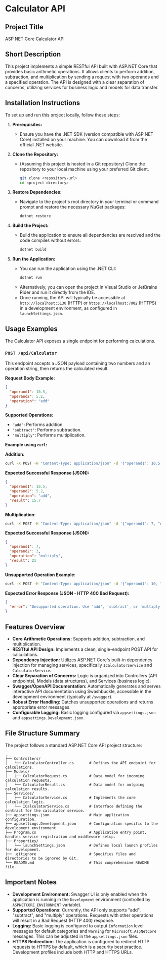 # Calculator API

## Project Title
ASP.NET Core Calculator API

## Short Description
This project implements a simple RESTful API built with ASP.NET Core that provides basic arithmetic operations. It allows clients to perform addition, subtraction, and multiplication by sending a request with two operands and a specified operation. The API is designed with a clear separation of concerns, utilizing services for business logic and models for data transfer.

## Installation Instructions

To set up and run this project locally, follow these steps:

1.  **Prerequisites:**
    *   Ensure you have the .NET SDK (version compatible with ASP.NET Core) installed on your machine. You can download it from the official .NET website.

2.  **Clone the Repository:**
    *   (Assuming this project is hosted in a Git repository) Clone the repository to your local machine using your preferred Git client.
        ```bash
        git clone <repository-url>
        cd <project-directory>
        ```

3.  **Restore Dependencies:**
    *   Navigate to the project's root directory in your terminal or command prompt and restore the necessary NuGet packages:
        ```bash
        dotnet restore
        ```

4.  **Build the Project:**
    *   Build the application to ensure all dependencies are resolved and the code compiles without errors:
        ```bash
        dotnet build
        ```

5.  **Run the Application:**
    *   You can run the application using the .NET CLI:
        ```bash
        dotnet run
        ```
    *   Alternatively, you can open the project in Visual Studio or JetBrains Rider and run it directly from the IDE.
    *   Once running, the API will typically be accessible at `http://localhost:5130` (HTTP) or `https://localhost:7002` (HTTPS) in a development environment, as configured in `launchSettings.json`.

## Usage Examples

The Calculator API exposes a single endpoint for performing calculations.

### `POST /api/Calculator`

This endpoint accepts a JSON payload containing two numbers and an operation string, then returns the calculated result.

**Request Body Example:**

```json
{
  "operand1": 10.5,
  "operand2": 5.2,
  "operation": "add"
}
```

**Supported Operations:**
*   `"add"`: Performs addition.
*   `"subtract"`: Performs subtraction.
*   `"multiply"`: Performs multiplication.

**Example using `curl`:**

**Addition:**
```bash
curl -X POST -H "Content-Type: application/json" -d '{"operand1": 10.5, "operand2": 5.2, "operation": "add"}' http://localhost:5130/api/Calculator
```
**Expected Successful Response (JSON):**
```json
{
  "operand1": 10.5,
  "operand2": 5.2,
  "operation": "add",
  "result": 15.7
}
```

**Multiplication:**
```bash
curl -X POST -H "Content-Type: application/json" -d '{"operand1": 7, "operand2": 3, "operation": "multiply"}' http://localhost:5130/api/Calculator
```
**Expected Successful Response (JSON):**
```json
{
  "operand1": 7,
  "operand2": 3,
  "operation": "multiply",
  "result": 21
}
```

**Unsupported Operation Example:**
```bash
curl -X POST -H "Content-Type: application/json" -d '{"operand1": 10, "operand2": 2, "operation": "divide"}' http://localhost:5130/api/Calculator
```
**Expected Error Response (JSON - HTTP 400 Bad Request):**
```json
{
  "error": "Unsupported operation. Use 'add', 'subtract', or 'multiply'."
}
```

## Features Overview

*   **Core Arithmetic Operations:** Supports addition, subtraction, and multiplication.
*   **RESTful API Design:** Implements a clean, single-endpoint POST API for calculations.
*   **Dependency Injection:** Utilizes ASP.NET Core's built-in dependency injection for managing services, specifically `ICalculatorService` and `CalculatorService`.
*   **Clear Separation of Concerns:** Logic is organized into Controllers (API endpoints), Models (data structures), and Services (business logic).
*   **Swagger/OpenAPI Documentation:** Automatically generates and serves interactive API documentation using Swashbuckle, accessible in the development environment (typically at `/swagger`).
*   **Robust Error Handling:** Catches unsupported operations and returns appropriate error messages.
*   **Configurable Logging:** Basic logging configured via `appsettings.json` and `appsettings.Development.json`.

## File Structure Summary

The project follows a standard ASP.NET Core API project structure:

```
.
├── Controllers/
│   └── CalculatorController.cs       # Defines the API endpoint for calculations.
├── Models/
│   ├── CalculatorRequest.cs          # Data model for incoming calculation requests.
│   └── CalculatorResult.cs           # Data model for outgoing calculation results.
├── Services/
│   ├── CalculatorService.cs          # Implements the core calculation logic.
│   └── ICalculatorService.cs         # Interface defining the contract for the calculator service.
├── appsettings.json                  # Main application configuration.
├── appsettings.Development.json      # Configuration specific to the development environment.
├── Program.cs                        # Application entry point, handles service registration and middleware setup.
├── Properties/
│   └── launchSettings.json           # Defines local launch profiles for development.
├── .gitignore                        # Specifies files and directories to be ignored by Git.
└── README.md                         # This comprehensive README file.
```

## Important Notes

*   **Development Environment:** Swagger UI is only enabled when the application is running in the `Development` environment (controlled by `ASPNETCORE_ENVIRONMENT` variable).
*   **Supported Operations:** Currently, the API only supports "add", "subtract", and "multiply" operations. Requests with other operations will result in a Bad Request (HTTP 400) response.
*   **Logging:** Basic logging is configured to output `Information` level messages for default categories and `Warning` for `Microsoft.AspNetCore` messages. This can be adjusted in the `appsettings.json` files.
*   **HTTPS Redirection:** The application is configured to redirect HTTP requests to HTTPS by default, which is a security best practice. Development profiles include both HTTP and HTTPS URLs.